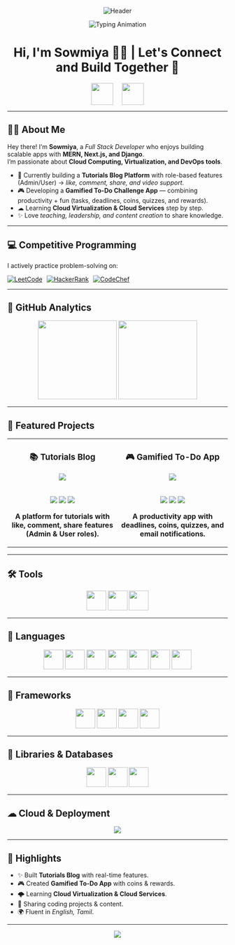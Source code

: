 <p align="center">
  <img src="./github-header-image.png" alt="Header">
</p>

<p align="center">
  <img src="https://readme-typing-svg.demolab.com?font=Fira+Code&pause=1000&color=00FEEF&center=true&vCenter=true&width=500&lines=Full+Stack+Developer;MERN+%26+Next.js+Builder;Django+%26+Python+Developer;Cloud+%26+Virtualization+Learner;Competitive+Programmer;Tech+Content+Creator" alt="Typing Animation" />
</p>

<h1 align="center">
  Hi, I'm Sowmiya 👩‍💻 | Let's Connect and Build Together 🚀
</h1>

<p align="center" style="display: flex; justify-content: center; align-items: center; gap: 20px;">
  <a href="https://www.linkedin.com/">
    <img height="50" src="https://user-images.githubusercontent.com/46517096/166973395-19676cd8-f8ec-4abf-83ff-da8243505b82.png"/>
  </a>
  <a href="https://www.instagram.com/">
    <img height="50" src="https://user-images.githubusercontent.com/46517096/166974368-9798f39f-1f46-499c-b14e-81f0a3f83a06.png"/>
  </a>
</p>

---

## 👩‍💻 About Me  

Hey there! I’m **Sowmiya**, a *Full Stack Developer* who enjoys building scalable apps with **MERN, Next.js, and Django**.  
I’m passionate about **Cloud Computing, Virtualization, and DevOps tools**.  

- 🚀 Currently building a **Tutorials Blog Platform** with role-based features (Admin/User) → *like, comment, share, and video support*.  
- 🎮 Developing a **Gamified To-Do Challenge App** — combining productivity + fun (tasks, deadlines, coins, quizzes, and rewards).  
- ☁ Learning **Cloud Virtualization & Cloud Services** step by step.  
- ✨ Love *teaching, leadership, and content creation* to share knowledge.  

---

## 💻 Competitive Programming  

I actively practice problem-solving on:  

<div style="display: flex; gap: 10px; align-items: center;">
  <a href="https://leetcode.com/" target="_blank">
    <img src="https://img.shields.io/badge/LeetCode-000000?style=for-the-badge&logo=leetcode&logoColor=yellow" alt="LeetCode">
  </a>

  <a href="https://www.hackerrank.com/" target="_blank">
    <img src="https://img.shields.io/badge/HackerRank-2EC866?style=for-the-badge&logo=hackerrank&logoColor=white" alt="HackerRank">
  </a>

  <a href="https://www.codechef.com/" target="_blank">
    <img src="https://img.shields.io/badge/CodeChef-5B4638?style=for-the-badge&logo=codechef&logoColor=white" alt="CodeChef">
  </a>
</div>

---

## 🌟 GitHub Analytics  

<div align="center">
  <img height="180em" src="https://github-readme-stats.vercel.app/api?username=sowmiya&show_icons=true&theme=tokyonight&include_all_commits=true&count_private=true&hide_border=true&bg_color=0D1117"/>
  <img height="180em" src="https://github-readme-stats.vercel.app/api/top-langs/?username=sowmiya&layout=compact&theme=tokyonight&hide_border=true&bg_color=0D1117"/>
</div>

---

## 🌟 Featured Projects  

<div align="center">
  <table>
    <tr>
      <td width="50%">
        <h3 align="center">📚 Tutorials Blog</h3>
        <div align="center">
          <a href="https://github.com/" target="_blank">
            <img src="https://github-readme-stats.vercel.app/api/pin/?username=sowmiya&repo=tutorials-blog&theme=tokyonight&hide_border=true&bg_color=0D1117" />
          </a>
          <br><br>
          <p>
            <img src="https://img.shields.io/badge/Next.js-000000?style=flat-square&logo=next.js&logoColor=white"/>
            <img src="https://img.shields.io/badge/MongoDB-4EA94B?style=flat-square&logo=mongodb&logoColor=white"/>
            <img src="https://img.shields.io/badge/Node.js-43853D?style=flat-square&logo=node.js&logoColor=white"/>
          </p>
          <p><strong>A platform for tutorials with like, comment, share features (Admin & User roles).</strong></p>
        </div>
      </td>
      <td width="50%">
        <h3 align="center">🎮 Gamified To-Do App</h3>
        <div align="center">
          <a href="https://github.com/" target="_blank">
            <img src="https://github-readme-stats.vercel.app/api/pin/?username=sowmiya&repo=gamified-todo&theme=tokyonight&hide_border=true&bg_color=0D1117" />
          </a>
          <br><br>
          <p>
            <img src="https://img.shields.io/badge/JavaScript-F7DF1E?style=flat-square&logo=javascript&logoColor=black"/>
            <img src="https://img.shields.io/badge/EmailJS-FF6600?style=flat-square&logo=mailgun&logoColor=white"/>
            <img src="https://img.shields.io/badge/HTML-CSS-blue?style=flat-square"/>
          </p>
          <p><strong>A productivity app with deadlines, coins, quizzes, and email notifications.</strong></p>
        </div>
      </td>
    </tr>
  </table>
</div>

---

## 🛠 Tools  

<p align="center">
  <img src="https://cdn.jsdelivr.net/gh/devicons/devicon/icons/vscode/vscode-original.svg" width="45" height="45"/>
  <img src="https://cdn.jsdelivr.net/gh/devicons/devicon/icons/git/git-original.svg" width="45" height="45"/>
  <img src="https://cdn.jsdelivr.net/gh/devicons/devicon/icons/figma/figma-original.svg" width="45" height="45"/>
</p>

---

## 📌 Languages  

<p align="center">
  <img src="https://cdn.jsdelivr.net/gh/devicons/devicon/icons/python/python-original-wordmark.svg" width="45" height="45"/>
  <img src="https://cdn.jsdelivr.net/gh/devicons/devicon/icons/java/java-original.svg" width="45" height="45"/>
  <img src="https://cdn.jsdelivr.net/gh/devicons/devicon/icons/javascript/javascript-original.svg" width="45" height="45"/>
  <img src="https://cdn.jsdelivr.net/gh/devicons/devicon/icons/html5/html5-original.svg" width="45" height="45"/>
  <img src="https://cdn.jsdelivr.net/gh/devicons/devicon/icons/css3/css3-original-wordmark.svg" width="45" height="45"/>
  <img src="https://cdn.jsdelivr.net/gh/devicons/devicon/icons/cplusplus/cplusplus-original.svg" width="45" height="45"/>
  <img src="https://cdn.jsdelivr.net/gh/devicons/devicon/icons/c/c-original.svg" width="45" height="45"/>
</p>

---

## 🚀 Frameworks  

<p align="center">
  <img src="https://cdn.jsdelivr.net/gh/devicons/devicon/icons/react/react-original-wordmark.svg" width="45" height="45"/>
  <img src="https://cdn.jsdelivr.net/gh/devicons/devicon/icons/nextjs/nextjs-original.svg" width="45" height="45"/>
  <img src="https://cdn.jsdelivr.net/gh/devicons/devicon/icons/nodejs/nodejs-original-wordmark.svg" width="45" height="45"/>
  <img src="https://cdn.jsdelivr.net/gh/devicons/devicon/icons/django/django-plain.svg" width="45" height="45"/>
</p>

---

## 💾 Libraries & Databases  

<p align="center">
  <img src="https://www.vectorlogo.zone/logos/tailwindcss/tailwindcss-icon.svg" width="45" height="45"/>
  <img src="https://cdn.jsdelivr.net/gh/devicons/devicon/icons/mongodb/mongodb-original.svg" width="45" height="45"/>
  <img src="https://cdn.jsdelivr.net/gh/devicons/devicon/icons/mysql/mysql-original-wordmark.svg" width="45" height="45"/>
</p>

---

## ☁ Cloud & Deployment  

<p align="center">
  <img src="https://skillicons.dev/icons?i=vercel,netlify,aws" />
</p>

---

## 🔭 Highlights  

- ✨ Built **Tutorials Blog** with real-time features.  
- 🎮 Created **Gamified To-Do App** with coins & rewards.  
- 🌩 Learning **Cloud Virtualization & Cloud Services**.  
- 🎥 Sharing coding projects & content.  
- 🌍 Fluent in *English, Tamil*.  

---

<p align="center">
  <img src="https://capsule-render.vercel.app/api?type=waving&color=gradient&height=100&section=footer"/>
</p>
